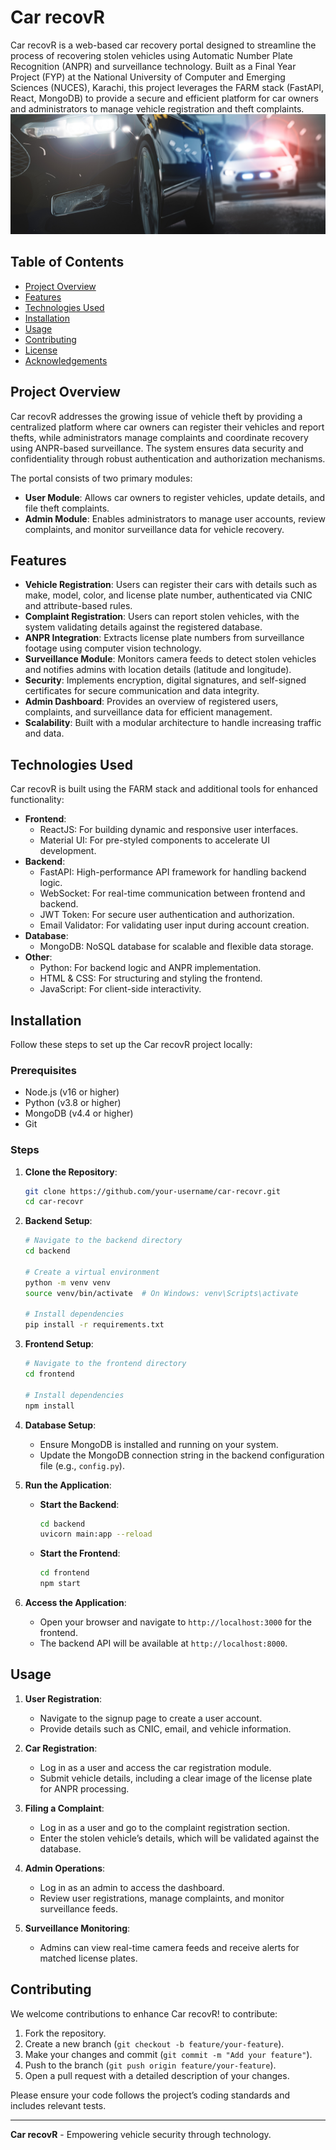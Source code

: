 # Car recovR

Car recovR is a web-based car recovery portal designed to streamline the process of recovering stolen vehicles using Automatic Number Plate Recognition (ANPR) and surveillance technology. Built as a Final Year Project (FYP) at the National University of Computer and Emerging Sciences (NUCES), Karachi, this project leverages the FARM stack (FastAPI, React, MongoDB) to provide a secure and efficient platform for car owners and administrators to manage vehicle registration and theft complaints.
![](https://github.com/MuhammadEahtesham/CarrecovR-FYP/blob/main/img.jpg)

## Table of Contents

- [Project Overview](#project-overview)
- [Features](#features)
- [Technologies Used](#technologies-used)
- [Installation](#installation)
- [Usage](#usage)
- [Contributing](#contributing)
- [License](#license)
- [Acknowledgements](#acknowledgements)

## Project Overview

Car recovR addresses the growing issue of vehicle theft by providing a centralized platform where car owners can register their vehicles and report thefts, while administrators manage complaints and coordinate recovery using ANPR-based surveillance. The system ensures data security and confidentiality through robust authentication and authorization mechanisms.

The portal consists of two primary modules:

- **User Module**: Allows car owners to register vehicles, update details, and file theft complaints.
- **Admin Module**: Enables administrators to manage user accounts, review complaints, and monitor surveillance data for vehicle recovery.

## Features

- **Vehicle Registration**: Users can register their cars with details such as make, model, color, and license plate number, authenticated via CNIC and attribute-based rules.
- **Complaint Registration**: Users can report stolen vehicles, with the system validating details against the registered database.
- **ANPR Integration**: Extracts license plate numbers from surveillance footage using computer vision technology.
- **Surveillance Module**: Monitors camera feeds to detect stolen vehicles and notifies admins with location details (latitude and longitude).
- **Security**: Implements encryption, digital signatures, and self-signed certificates for secure communication and data integrity.
- **Admin Dashboard**: Provides an overview of registered users, complaints, and surveillance data for efficient management.
- **Scalability**: Built with a modular architecture to handle increasing traffic and data.

## Technologies Used

Car recovR is built using the FARM stack and additional tools for enhanced functionality:

- **Frontend**:
  - ReactJS: For building dynamic and responsive user interfaces.
  - Material UI: For pre-styled components to accelerate UI development.
- **Backend**:
  - FastAPI: High-performance API framework for handling backend logic.
  - WebSocket: For real-time communication between frontend and backend.
  - JWT Token: For secure user authentication and authorization.
  - Email Validator: For validating user input during account creation.
- **Database**:
  - MongoDB: NoSQL database for scalable and flexible data storage.
- **Other**:
  - Python: For backend logic and ANPR implementation.
  - HTML & CSS: For structuring and styling the frontend.
  - JavaScript: For client-side interactivity.

## Installation

Follow these steps to set up the Car recovR project locally:

### Prerequisites

- Node.js (v16 or higher)
- Python (v3.8 or higher)
- MongoDB (v4.4 or higher)
- Git

### Steps

1. **Clone the Repository**:

   ```bash
   git clone https://github.com/your-username/car-recovr.git
   cd car-recovr
   ```

2. **Backend Setup**:

   ```bash
   # Navigate to the backend directory
   cd backend

   # Create a virtual environment
   python -m venv venv
   source venv/bin/activate  # On Windows: venv\Scripts\activate

   # Install dependencies
   pip install -r requirements.txt
   ```

3. **Frontend Setup**:

   ```bash
   # Navigate to the frontend directory
   cd frontend

   # Install dependencies
   npm install
   ```

4. **Database Setup**:

   - Ensure MongoDB is installed and running on your system.
   - Update the MongoDB connection string in the backend configuration file (e.g., `config.py`).

5. **Run the Application**:

   - **Start the Backend**:
     ```bash
     cd backend
     uvicorn main:app --reload
     ```
   - **Start the Frontend**:
     ```bash
     cd frontend
     npm start
     ```

6. **Access the Application**:
   - Open your browser and navigate to `http://localhost:3000` for the frontend.
   - The backend API will be available at `http://localhost:8000`.

## Usage

1. **User Registration**:

   - Navigate to the signup page to create a user account.
   - Provide details such as CNIC, email, and vehicle information.

2. **Car Registration**:

   - Log in as a user and access the car registration module.
   - Submit vehicle details, including a clear image of the license plate for ANPR processing.

3. **Filing a Complaint**:

   - Log in as a user and go to the complaint registration section.
   - Enter the stolen vehicle’s details, which will be validated against the database.

4. **Admin Operations**:

   - Log in as an admin to access the dashboard.
   - Review user registrations, manage complaints, and monitor surveillance feeds.

5. **Surveillance Monitoring**:
   - Admins can view real-time camera feeds and receive alerts for matched license plates.

## Contributing

We welcome contributions to enhance Car recovR! to contribute:

1. Fork the repository.
2. Create a new branch (`git checkout -b feature/your-feature`).
3. Make your changes and commit (`git commit -m "Add your feature"`).
4. Push to the branch (`git push origin feature/your-feature`).
5. Open a pull request with a detailed description of your changes.

Please ensure your code follows the project’s coding standards and includes relevant tests.



---

**Car recovR** - Empowering vehicle security through technology.
